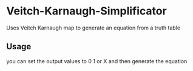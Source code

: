 # Veitch-Karnaugh-Simplificator
Uses Veitch Karnaugh map to generate an equation from a truth table
## Usage
you can set the output values to 0 1 or X and then generate the equation
